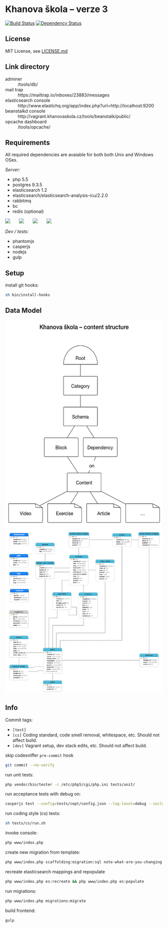 Khanova škola – verze 3
=======================

[![Build Status](https://img.shields.io/travis/KhanovaSkola/khanovaskola-v3.svg?style=flat)](https://travis-ci.org/KhanovaSkola/khanovaskola-v3)
[![Dependency Status](https://www.versioneye.com/user/projects/53bab754609ff013b300020b/badge.svg?style=flat)](https://www.versioneye.com/user/projects/53bab754609ff013b300020b)

License
-------

MIT License, see [LICENSE.md](LICENSE.md)

Link directory
--------------

<dl>
	<dt>adminer</dt>
		<dd>/tools/db/</dd>
	<dt>mail trap</dt>
		<dd>https://mailtrap.io/inboxes/23883/messages</dd>
	<dt>elasticsearch console</dt>
		<dd>http://www.elastichq.org/app/index.php?url=http://localhost:9200</dd>
	<dt>beanstalkd console</dt>
		<dd>http://vagrant.khanovaskola.cz/tools/beanstalk/public/</dd>
	<dt>opcache dashboard</dt>
		<dd>/tools/opcache/</dd>
</dl>

Requirements
------------

All required dependencies are avaiable for both both Unix and Windows OSes.

*Server:*

- php 5.5
- postgres 9.3.5
- elasticsearch 1.2
- elasticsearch/elasticsearch-analysis-icu/2.2.0
- rabbitmq
- bc
- redis (optional)

<img src="http://www.jasoncavett.com/wp-content/uploads/2014/08/postgresql_logo.png" width="160">
<img width="20">
<img src="http://blog.trifork.com/wp-content/uploads/2013/04/elasticsearch-logo.png" width="160">
<img width="20">
<img src="http://gordondickens.com/wordpress/wp-content/uploads/2012/01/rabbitmq_logo_strap.png" width="160">
<img width="20">
<img src="http://upload.wikimedia.org/wikipedia/en/thumb/6/6b/Redis_Logo.svg/467px-Redis_Logo.svg.png" width="135">

*Dev / tests:*

- phantomjs
- casperjs
- nodejs
- gulp

Setup
-----

install git hooks:
```sh
sh bin/install-hooks
```

Data Model
----------
<img src="doc/khanova-skola-content.png" alt="Content Structure Schema" height="657">

<img src="doc/schema.png" alt="Database Schema">

Info
----

Commit tags:

- `[test]`
- `[cs]` Coding standard, code smell removal, whitespace, etc. Should not affect build.
- `[dev]` Vagrant setup, dev stack edits, etc. Should not affect build.

skip codesniffer `pre-commit` hook
```sh
git commit --no-verify
```

run unit tests:
```sh
php vendor/bin/tester -c /etc/php5/cgi/php.ini tests/unit/
```

run acceptance tests with debug on:
```sh
casperjs test --config=tests/cept/config.json --log-level=debug --includes=tests/cept/bootstrap.js tests/cept/cases --verbose
```

run coding style (cs) tests:
```sh
sh tests/cs/run.sh
```

invoke console:
```sh
php www/index.php
```

create new migration from template:
```sh
php www/index.php scaffolding:migration:sql note-what-are-you-changing
```

recreate elasticsearch mappings and repopulate
```sh
php www/index.php es:recreate && php www/index.php es:populate
```

run migrations:
```sh
php www/index.php migrations:migrate
```

build frontend:
```sh
gulp
```
